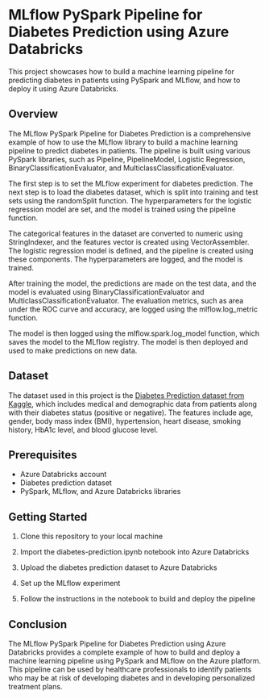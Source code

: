 # MLflow PySpark Pipeline for Diabetes Prediction using Azure Databricks

This project showcases how to build a machine learning pipeline for predicting diabetes in patients using PySpark and MLflow, and how to deploy it using Azure Databricks.


## Overview

The MLflow PySpark Pipeline for Diabetes Prediction is a comprehensive example of how to use the MLflow library to build a machine learning pipeline to predict diabetes in patients. The pipeline is built using various PySpark libraries, such as Pipeline, PipelineModel, Logistic Regression, BinaryClassificationEvaluator, and MulticlassClassificationEvaluator.

The first step is to set the MLflow experiment for diabetes prediction. The next step is to load the diabetes dataset, which is split into training and test sets using the randomSplit function. The hyperparameters for the logistic regression model are set, and the model is trained using the pipeline function.

The categorical features in the dataset are converted to numeric using StringIndexer, and the features vector is created using VectorAssembler. The logistic regression model is defined, and the pipeline is created using these components. The hyperparameters are logged, and the model is trained.

After training the model, the predictions are made on the test data, and the model is evaluated using BinaryClassificationEvaluator and MulticlassClassificationEvaluator. The evaluation metrics, such as area under the ROC curve and accuracy, are logged using the mlflow.log_metric function.

The model is then logged using the mlflow.spark.log_model function, which saves the model to the MLflow registry. The model is then deployed and used to make predictions on new data.


## Dataset

The dataset used in this project is the [Diabetes Prediction dataset from Kaggle](https://www.kaggle.com/datasets/iammustafatz/diabetes-prediction-dataset), which includes medical and demographic data from patients along with their diabetes status (positive or negative). The features include age, gender, body mass index (BMI), hypertension, heart disease, smoking history, HbA1c level, and blood glucose level.


## Prerequisites

- Azure Databricks account
- Diabetes prediction dataset
- PySpark, MLflow, and Azure Databricks libraries


## Getting Started

1. Clone this repository to your local machine

2. Import the diabetes-prediction.ipynb notebook into Azure Databricks

3. Upload the diabetes prediction dataset to Azure Databricks

4. Set up the MLflow experiment

5. Follow the instructions in the notebook to build and deploy the pipeline


## Conclusion

The MLflow PySpark Pipeline for Diabetes Prediction using Azure Databricks provides a complete example of how to build and deploy a machine learning pipeline using PySpark and MLflow on the Azure platform. This pipeline can be used by healthcare professionals to identify patients who may be at risk of developing diabetes and in developing personalized treatment plans.
